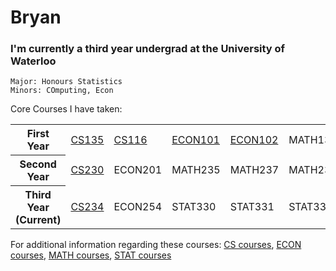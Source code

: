 # Bryan

### I'm currently a third year undergrad at the University of Waterloo

```
Major: Honours Statistics
Minors: COmputing, Econ
```

Core Courses I have taken:
<table>
  <tr>
    <th>First Year</th>
    <td><a href="https://ucalendar.uwaterloo.ca/2021/COURSE/course-CS.html#CS135">CS135</a></td>
    <td><a href="https://ucalendar.uwaterloo.ca/2021/COURSE/course-CS.html#CS116">CS116</a></td>
    <td><a href="https://ucalendar.uwaterloo.ca/2223/COURSE/course-ECON.html#ECON101">ECON101</a></td>
    <td><a href="https://ucalendar.uwaterloo.ca/2223/COURSE/course-ECON.html#ECON102">ECON102</a></td>
    <td><a href=""></a>MATH135</td>
    <td><a href=""></a>MATH136</td>
    <td><a href=""></a>MATH137</td>
    <td><a href=""></a>MATH138</td>
  </tr>
  <tr>
    <th>Second Year</th>
    <td><a href="https://ucalendar.uwaterloo.ca/2021/COURSE/course-CS.html#CS230">CS230</a></td>
    <td><a href=""></a>ECON201</td>
    <td><a href=""></a>MATH235</td>
    <td><a href=""></a>MATH237</td>
    <td><a href=""></a>MATH239</td>
    <td><a href=""></a>STAT230</td>
    <td><a href=""></a>STAT231</td>
    <td><a href=""></a>STAT333</td>
  </tr>
  <tr>
    <th>Third Year (Current)</th>
    <td><a href="https://ucalendar.uwaterloo.ca/2021/COURSE/course-CS.html#CS234">CS234</a></td>
    <td><a href=""></a>ECON254</td>
    <td><a href=""></a>STAT330</td>
    <td><a href=""></a>STAT331</td>
    <td><a href=""></a>STAT332</td>
  </tr>
</table>

For additional information regarding these courses: <a href="https://ucalendar.uwaterloo.ca/2021/COURSE/course-CS.html" target="blank">CS courses</a>, <a href="https://ucalendar.uwaterloo.ca/2223/COURSE/course-ECON.html" target="blank">ECON courses</a>, <a href="https://ucalendar.uwaterloo.ca/2021/COURSE/course-MATH.html" target="blank">MATH courses</a>, <a href="https://ucalendar.uwaterloo.ca/2021/COURSE/course-STAT.html" target="blank">STAT courses</a>

